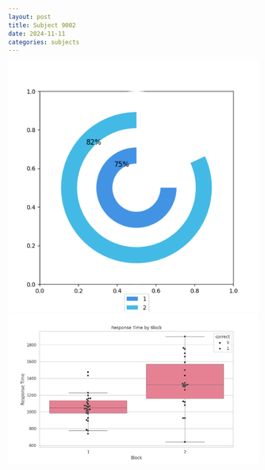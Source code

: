 ```yaml
---
layout: post
title: Subject 9002
date: 2024-11-11
categories: subjects
---
```


![](data/9002/run-3/9002__acc_test.png)
![](data/9002/run-3/9002_rt.png)
